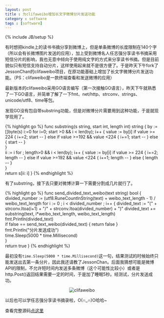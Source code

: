 ```yaml
---
layout: post
title : 为clifaweibo增加长文字微博分片发送功能
category : software
tags : [software]
---
```

{% include JB/setup %}

有时想把kindle上的读书书摘分享到微博上，但是单条微博的长度限制在140个字（所以会有长微博图片发送的应用），加上受到微博名人任志强分享读书书摘采用短信分片的影响，我也无意中倾向于使用纯文字的方式来分享读书书摘。但是目前貌似只有短信支持自动分片，这样使用起来就不是很方便了。于是昨天下午fork了JessonChan的clifaweibo项目，在原功能基础上增加了长文字微博分片发送功能。（PS：clifaweibo是一款终端查看和发送微博的应用）

最新版本的clifaweibo采用GO语言编写（第一次接触GO语言），昨天下午就熟悉了一下GO语言，并简单了解了一下fmt、net/http、strconv、strings、unicode/utf8、time等包。

发现GO没有包自带substring功能，但是对微博分片需要用到这种功能，于是就现学现用了。

{% highlight go %}
func substring(s string, start int, length int) string {
        by := []byte(s)
        i:=0
        for i=0; start >0 && i < len(by); i++ {
                value := by[i]
                if value >= 224 {
                        i+=2;
                        start --
                } else if value >=192 && value <224 {
                        i+=1;
                        start --
                } else {
                        start --
                }   
        }   
        ii := i 
        for ; length>0 && i < len(by); i++ {
                value := by[i]
                if value >= 224 {
                        i+=2;
                        length --
                } else if value >=192 && value <224 {
                        i+=1;
                        length --
                } else {
                        length --
                }   
        }   
        return s[ii: i]
}
{% endhighlight %}

有了substring，接下去只要对微博计算一下需要分割成几片就行了。

{% highlight go %}
func send_divided_text_weibo(text string) bool {
	divided_number := (utf8.RuneCountInString(text) + weibo_text_length - 1) / weibo_text_length
	for i := 0 ; i < divided_number ; i++ {
		divided_text := "(" + strconv.Itoa(i+1) + "/" + strconv.Itoa(divided_number) + ")"
		divided_text += substring(text, i*weibo_text_length, weibo_text_length)
		fmt.Println(divided_text)	
		if false == send_text_weibo(divided_text) {
			return false
		}	
		fmt.Println("分片发送成功")	
		time.Sleep(5000 * time.Millisecond)		
	}		
	return true
}
{% endhighlight %}

最初没有`time.Sleep(5000 * time.Millisecond)`这一句，结果测试的时候始终只能发送出去第一条分片，因此我还请教了JessonChan。后面我猜想可能是微博API的限制，不允许短时间内发送多条微博（这个可能性比较小）或者是http.Post()返回结果需要一定的时间，于是加了睡眠5秒。经测试，分片发送成功。

<center><img alt="clifaweibo" src="{{ ASSET_PATH }}hooligan/img/post/clifaweibo.PNG"/></center>


以后也可以学任志强分享读书摘录啦，O(∩_∩)O哈哈~

查看完整源码[点这里](https://github.com/diseng/clifaweibo/blob/master/main.go)
